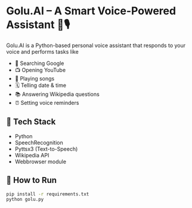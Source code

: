 # Golu.AI – A Smart Voice-Powered Assistant 🧠🎙️

Golu.AI is a Python-based personal voice assistant that responds to your voice and performs tasks like
- 🔎 Searching Google
- 📺 Opening YouTube
- 🎵 Playing songs
- 🗓️ Telling date & time
- 📚 Answering Wikipedia questions
- ⏰ Setting voice reminders

## 🔧 Tech Stack
- Python
- SpeechRecognition
- Pyttsx3 (Text-to-Speech)
- Wikipedia API
- Webbrowser module

## 🧪 How to Run

```bash
pip install -r requirements.txt
python golu.py
